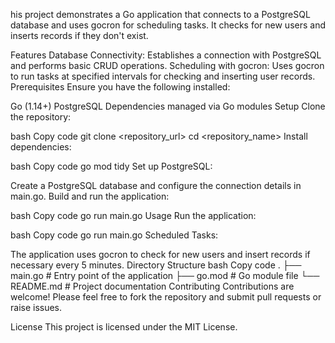 his project demonstrates a Go application that connects to a PostgreSQL database and uses gocron for scheduling tasks. It checks for new users and inserts records if they don't exist.

Features
Database Connectivity: Establishes a connection with PostgreSQL and performs basic CRUD operations.
Scheduling with gocron: Uses gocron to run tasks at specified intervals for checking and inserting user records.
Prerequisites
Ensure you have the following installed:

Go (1.14+)
PostgreSQL
Dependencies managed via Go modules
Setup
Clone the repository:

bash
Copy code
git clone <repository_url>
cd <repository_name>
Install dependencies:

bash
Copy code
go mod tidy
Set up PostgreSQL:

Create a PostgreSQL database and configure the connection details in main.go.
Build and run the application:

bash
Copy code
go run main.go
Usage
Run the application:

bash
Copy code
go run main.go
Scheduled Tasks:

The application uses gocron to check for new users and insert records if necessary every 5 minutes.
Directory Structure
bash
Copy code
.
├── main.go           # Entry point of the application
├── go.mod            # Go module file
└── README.md         # Project documentation
Contributing
Contributions are welcome! Please feel free to fork the repository and submit pull requests or raise issues.

License
This project is licensed under the MIT License.

